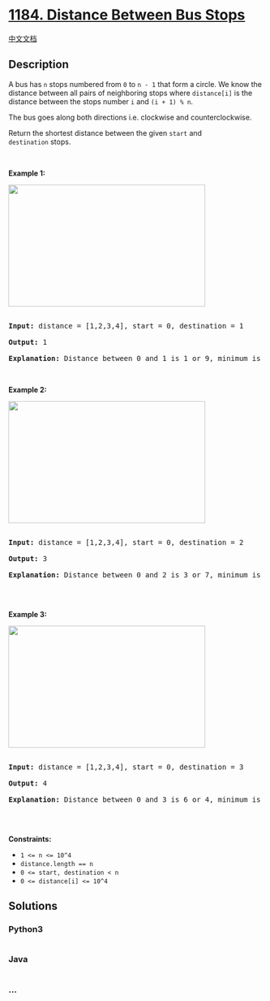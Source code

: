 # [1184. Distance Between Bus Stops](https://leetcode.com/problems/distance-between-bus-stops)

[中文文档](/solution/1100-1199/1184.Distance%20Between%20Bus%20Stops/README.md)

## Description

<p>A bus&nbsp;has <code>n</code> stops numbered from <code>0</code> to <code>n - 1</code> that form&nbsp;a circle. We know the distance between all pairs of neighboring stops where <code>distance[i]</code> is the distance between the stops number&nbsp;<code>i</code> and <code>(i + 1) % n</code>.</p>

<p>The bus goes along both directions&nbsp;i.e. clockwise and counterclockwise.</p>

<p>Return the shortest distance between the given&nbsp;<code>start</code>&nbsp;and <code>destination</code>&nbsp;stops.</p>

<p>&nbsp;</p>

<p><strong>Example 1:</strong></p>

<p><img alt="" src="https://cdn.jsdelivr.net/gh/doocs/leetcode@main/solution/1100-1199/1184.Distance%20Between%20Bus%20Stops/images/untitled-diagram-1.jpg" style="width: 388px; height: 240px;" /></p>

<pre>

<strong>Input:</strong> distance = [1,2,3,4], start = 0, destination = 1

<strong>Output:</strong> 1

<strong>Explanation:</strong> Distance between 0 and 1 is 1 or 9, minimum is 1.</pre>

<p>&nbsp;</p>

<p><strong>Example 2:</strong></p>

<p><img alt="" src="https://cdn.jsdelivr.net/gh/doocs/leetcode@main/solution/1100-1199/1184.Distance%20Between%20Bus%20Stops/images/untitled-diagram-1-1.jpg" style="width: 388px; height: 240px;" /></p>

<pre>

<strong>Input:</strong> distance = [1,2,3,4], start = 0, destination = 2

<strong>Output:</strong> 3

<strong>Explanation:</strong> Distance between 0 and 2 is 3 or 7, minimum is 3.

</pre>

<p>&nbsp;</p>

<p><strong>Example 3:</strong></p>

<p><img alt="" src="https://cdn.jsdelivr.net/gh/doocs/leetcode@main/solution/1100-1199/1184.Distance%20Between%20Bus%20Stops/images/untitled-diagram-1-2.jpg" style="width: 388px; height: 240px;" /></p>

<pre>

<strong>Input:</strong> distance = [1,2,3,4], start = 0, destination = 3

<strong>Output:</strong> 4

<strong>Explanation:</strong> Distance between 0 and 3 is 6 or 4, minimum is 4.

</pre>

<p>&nbsp;</p>

<p><strong>Constraints:</strong></p>

<ul>
	<li><code>1 &lt;= n&nbsp;&lt;= 10^4</code></li>
	<li><code>distance.length == n</code></li>
	<li><code>0 &lt;= start, destination &lt; n</code></li>
	<li><code>0 &lt;= distance[i] &lt;= 10^4</code></li>
</ul>

## Solutions

<!-- tabs:start -->

### **Python3**

```python

```

### **Java**

```java

```

### **...**

```

```

<!-- tabs:end -->

